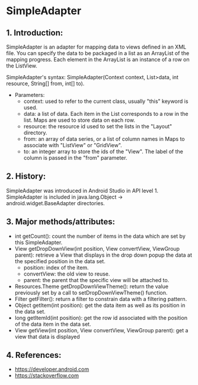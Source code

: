 # SimpleAdapter

## 1. Introduction:
SimpleAdapter is an adapter for mapping data to views defined in an XML file. You can specify the data to be packaged in a list as an ArrayList of the mapping progress. Each element in the ArrayList is an instance of a row on the ListView.

SimpleAdapter's syntax: SimpleAdapter(Context context, List<? extends Map<String, ?>>data, int resource, String[] from, int[] to).

* Parameters:
    + context: used to refer to the current class, usually "this" keyword is used. 
    + data: a list of data. Each item in the List corresponds to a row in the list. Maps are used to store data on each row.
    + resource: the resource id used to set the lists in the "Layout" directory.
    + from: an array of data series, or a list of column names in Maps to associate with "ListView" or "GridView".
    + to: an integer array to store the ids of the "View". The label of the column is passed in the "from" parameter.

## 2. History:
SimpleAdapter was introduced in Android Studio in API level 1. SimpleAdapter is included in java.lang.Object -> android.widget.BaseAdapter directories.

## 3. Major methods/attributes:

* int getCount(): count the number of items in the data which are set by this SimpleAdapter.
* View getDropDownView(int position, View convertView, ViewGroup parent): retrieve a View that displays in the drop down popup the data at the specified position in the data set.
    + position: index of the item.
    + convertView: the old view to reuse.
    + parent: the parent that the specific view will be attached to.                                                                   
* Resources.Theme getDropDownViewTheme(): return the value previously set by a call to setDropDownViewTheme() function.
* Filter getFilter(): return a filter to constrain data with a filtering pattern.
* Object getItem(int position): get the data item as well as its position in the data set.
* long getItemId(int position): get the row id associated with the position of the data item in the data set.
* View getView(int position, View convertView, ViewGroup parent): get a view that data is displayed 

## 4. References:

* https://developer.android.com
* https://stackoverflow.com

